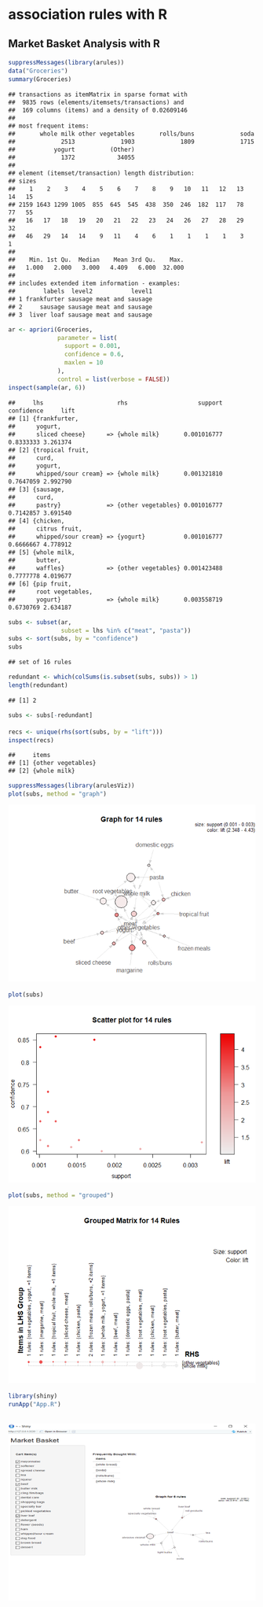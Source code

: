 association rules with R
================

Market Basket Analysis with R
-----------------------------

``` r
suppressMessages(library(arules))
data("Groceries")
summary(Groceries)
```

    ## transactions as itemMatrix in sparse format with
    ##  9835 rows (elements/itemsets/transactions) and
    ##  169 columns (items) and a density of 0.02609146 
    ## 
    ## most frequent items:
    ##       whole milk other vegetables       rolls/buns             soda 
    ##             2513             1903             1809             1715 
    ##           yogurt          (Other) 
    ##             1372            34055 
    ## 
    ## element (itemset/transaction) length distribution:
    ## sizes
    ##    1    2    3    4    5    6    7    8    9   10   11   12   13   14   15 
    ## 2159 1643 1299 1005  855  645  545  438  350  246  182  117   78   77   55 
    ##   16   17   18   19   20   21   22   23   24   26   27   28   29   32 
    ##   46   29   14   14    9   11    4    6    1    1    1    1    3    1 
    ## 
    ##    Min. 1st Qu.  Median    Mean 3rd Qu.    Max. 
    ##   1.000   2.000   3.000   4.409   6.000  32.000 
    ## 
    ## includes extended item information - examples:
    ##        labels  level2           level1
    ## 1 frankfurter sausage meat and sausage
    ## 2     sausage sausage meat and sausage
    ## 3  liver loaf sausage meat and sausage

``` r
ar <- apriori(Groceries,
              parameter = list(
                support = 0.001,
                confidence = 0.6,
                maxlen = 10
              ),
              control = list(verbose = FALSE))
inspect(sample(ar, 6))
```

    ##     lhs                     rhs                    support confidence     lift
    ## [1] {frankfurter,                                                             
    ##      yogurt,                                                                  
    ##      sliced cheese}      => {whole milk}       0.001016777  0.8333333 3.261374
    ## [2] {tropical fruit,                                                          
    ##      curd,                                                                    
    ##      yogurt,                                                                  
    ##      whipped/sour cream} => {whole milk}       0.001321810  0.7647059 2.992790
    ## [3] {sausage,                                                                 
    ##      curd,                                                                    
    ##      pastry}             => {other vegetables} 0.001016777  0.7142857 3.691540
    ## [4] {chicken,                                                                 
    ##      citrus fruit,                                                            
    ##      whipped/sour cream} => {yogurt}           0.001016777  0.6666667 4.778912
    ## [5] {whole milk,                                                              
    ##      butter,                                                                  
    ##      waffles}            => {other vegetables} 0.001423488  0.7777778 4.019677
    ## [6] {pip fruit,                                                               
    ##      root vegetables,                                                         
    ##      yogurt}             => {whole milk}       0.003558719  0.6730769 2.634187

``` r
subs <- subset(ar,
               subset = lhs %in% c("meat", "pasta"))
subs <- sort(subs, by = "confidence")
subs
```

    ## set of 16 rules

``` r
redundant <- which(colSums(is.subset(subs, subs)) > 1)
length(redundant)
```

    ## [1] 2

``` r
subs <- subs[-redundant]
              
recs <- unique(rhs(sort(subs, by = "lift")))
inspect(recs)
```

    ##     items             
    ## [1] {other vegetables}
    ## [2] {whole milk}

``` r
suppressMessages(library(arulesViz))
plot(subs, method = "graph")
```

![](ar_files/figure-markdown_github/subs-1.png)

``` r
plot(subs)
```

![](ar_files/figure-markdown_github/subs-2.png)

``` r
plot(subs, method = "grouped")
```

![](ar_files/figure-markdown_github/subs-3.png)

``` r
library(shiny)
runApp("App.R")
```
 
![](ar_files/figure-markdown_github/shinyApp.png)
